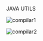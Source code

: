 JAVA UTILS


![compilar1](https://user-images.githubusercontent.com/107498443/181080593-86155d84-0f78-496a-bdce-e7b77646601b.png)



![compilar2](https://user-images.githubusercontent.com/107498443/181080870-b8b967ee-a161-467f-971f-68ce31209f55.png)




















